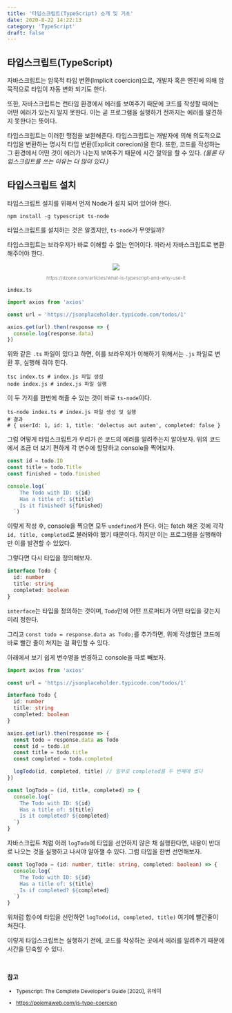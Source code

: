 ```yaml
---
title: '타입스크립트(TypeScript) 소개 및 기초'
date: 2020-8-22 14:22:13
category: 'TypeScript'
draft: false
---
```


## 타입스크립트(TypeScript)

자바스크립트는 암묵적 타입 변환(Implicit coercion)으로, 개발자 혹은 엔진에 의해 암묵적으로 타입이 자동 변화 되기도 한다.

또한, 자바스크립트는 런타임 환경에서 에러를 보여주기 때문에 코드를 작성할 때에는 어떤 에러가 있는지 알지 못한다. 이는 곧 프로그램을 실행하기 전까지는 에러를 발견하지 못한다는 뜻이다.

타입스크립트는 이러한 맹점을 보완해준다. 타입스크립트는 개발자에 의해 의도적으로 타입을 변환하는 명시적 타입 변환(Explicit corecion)을 한다. 또한, 코드를 작성하는 그 환경에서 어떤 것이 에러가 나는지 보여주기 때문에 시간 절약을 할 수 있다. _(물론 타입스크립트를 쓰는 이유는 더 많이 있다.)_

## 타입스크립트 설치

타입스크립트 설치를 위해서 먼저 Node가 설치 되어 있어야 한다.

```shell
npm install -g typescript ts-node
```

타입스크립트를 설치하는 것은 알겠지만, `ts-node`가 무엇일까?

타입스크립트는 브라우저가 바로 이해할 수 없는 언어이다. 따라서 자바스크립트로 변환해주어야 한다.

<div style="text-align: center;"><img src="https://www.graycelltech.com/wp-content/uploads/2018/09/arrows1-1.png">
<p style="font-size: 11px; color: gray;">https://dzone.com/articles/what-is-typescript-and-why-use-it</p></div>

`index.ts`

```ts
import axios from 'axios'

const url = 'https://jsonplaceholder.typicode.com/todos/1'

axios.get(url).then(response => {
  console.log(response.data)
})
```

위와 같은 `.ts` 파일이 있다고 하면, 이를 브라우저가 이해하기 위해서는 `.js` 파일로 변환 후, 실행해 줘야 한다.

```shell
tsc index.ts # index.js 파일 생성
node index.js # index.js 파일 실행
```

이 두 가지를 한번에 해줄 수 있는 것이 바로 `ts-node`이다.

```shell
ts-node index.ts # index.js 파일 생성 및 실행
# 결과
# { userId: 1, id: 1, title: 'delectus aut autem', completed: false }
```

그럼 어떻게 타입스크립트가 우리가 쓴 코드의 에러를 알려주는지 알아보자. 위의 코드에서 조금 더 보기 편하게 각 변수에 할당하고 console을 찍어보자.

```ts
const id = todo.ID
const title = todo.Title
const finished = todo.finished

console.log(`
    The Todo with ID: ${id}
    Has a title of: ${title}
    Is it finished? ${finished}
  `)
```

이렇게 작성 후, console을 찍으면 모두 `undefined`가 뜬다. 이는 fetch 해온 것에 각각 `id, title, completed`로 불러와야 했기 때문이다. 하지만 이는 프로그램을 실행해야만 이를 발견할 수 있었다.

그렇다면 다시 타입을 정의해보자.

```ts
interface Todo {
  id: number
  title: string
  completed: boolean
}
```

`interface`는 타입을 정의하는 것이며, `Todo`안에 어떤 프로퍼티가 어떤 타입을 갖는지 미리 정한다.

그리고 `const todo = response.data as Todo;`를 추가하면, 위에 작성했던 코드에 바로 빨간 줄이 쳐지는 걸 확인할 수 있다.

아래에서 보기 쉽게 변수명을 변경하고 console을 따로 빼보자.

```ts
import axios from 'axios'

const url = 'https://jsonplaceholder.typicode.com/todos/1'

interface Todo {
  id: number
  title: string
  completed: boolean
}

axios.get(url).then(response => {
  const todo = response.data as Todo
  const id = todo.id
  const title = todo.title
  const completed = todo.completed

  logTodo(id, completed, title) // 일부로 completed를 두 번째에 썼다
})

const logTodo = (id, title, completed) => {
  console.log(`
    The Todo with ID: ${id}
    Has a title of: ${title}
    Is it completed? ${completed}
  `)
}
```

자바스크립트 처럼 아래 `logTodo`에 타입을 선언하지 않은 채 실행한다면, 내용이 반대로 나오는 것을 실행하고 나서야 알아챌 수 있다. 그럼 타입을 한번 선언해보자.

```ts
const logTodo = (id: number, title: string, completed: boolean) => {
  console.log(`
    The Todo with ID: ${id}
    Has a title of: ${title}
    Is if completed? ${completed}
  `)
}
```

위처럼 함수에 타입을 선언하면 `logTodo(id, completed, title)` 여기에 빨간줄이 쳐진다.

이렇게 타입스크립트는 실행하기 전에, 코드를 작성하는 곳에서 에러를 알려주기 때문에 시간을 단축할 수 있다.

<br />

**참고**

<div style="font-size: 12px;">

- Typescript: The Complete Developer's Guide [2020], 유데미

- <https://poiemaweb.com/js-type-coercion>

</div>

